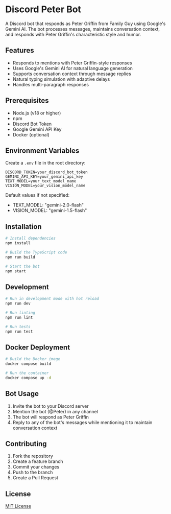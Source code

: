 # Discord Peter Bot

A Discord bot that responds as Peter Griffin from Family Guy using Google's Gemini AI. The bot processes messages, maintains conversation context, and responds with Peter Griffin's characteristic style and humor.

## Features

- Responds to mentions with Peter Griffin-style responses
- Uses Google's Gemini AI for natural language generation
- Supports conversation context through message replies
- Natural typing simulation with adaptive delays
- Handles multi-paragraph responses

## Prerequisites

- Node.js (v18 or higher)
- npm
- Discord Bot Token
- Google Gemini API Key
- Docker (optional)

## Environment Variables

Create a `.env` file in the root directory:

```env
DISCORD_TOKEN=your_discord_bot_token
GEMINI_API_KEY=your_gemini_api_key
TEXT_MODEL=your_text_model_name
VISION_MODEL=your_vision_model_name
```

Default values if not specified:
- TEXT_MODEL: "gemini-2.0-flash"
- VISION_MODEL: "gemini-1.5-flash"

## Installation

```bash
# Install dependencies
npm install

# Build the TypeScript code
npm run build

# Start the bot
npm start
```

## Development

```bash
# Run in development mode with hot reload
npm run dev

# Run linting
npm run lint

# Run tests
npm run test
```

## Docker Deployment

```bash
# Build the Docker image
docker compose build

# Run the container
docker compose up -d
```

## Bot Usage

1. Invite the bot to your Discord server
2. Mention the bot (@Peter) in any channel
3. The bot will respond as Peter Griffin
4. Reply to any of the bot's messages while mentioning it to maintain conversation context

## Contributing

1. Fork the repository
2. Create a feature branch
3. Commit your changes
4. Push to the branch
5. Create a Pull Request

## License

[MIT License](LICENSE)